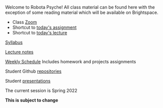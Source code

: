 Welcome to Robota Psyche! All class material can be found here with the
exception of some reading material which will be available on Brightspace.  

- Class [Zoom](https://nyu.zoom.us/j/97138428314)
- Shortcut to [today's assignment](weeklySchedule.md/#todays-assignment)    
- Shortcut to [today's lecture](lectureNotes.md/#todays-lecture)    

[Syllabus](syllabus.md)

[Lecture notes](lectureNotes.md)

[Weekly Schedule](weeklySchedule.md) Includes homework and projects assignments

Student Github [repositories](studentRepositories.md)

Student [presentations](studentPresentations.md)

The current session is Spring 2022

**This is subject to change**


